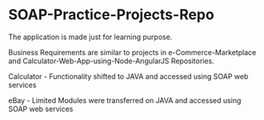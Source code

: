 # SOAP-Practice-Projects-Repo

The application is made just for learning purpose.

Business Requirements are similar to projects in e-Commerce-Marketplace and Calculator-Web-App-using-Node-AngularJS Repositories.

Calculator - Functionality shifted to JAVA and accessed using SOAP web services

eBay - Limited Modules were transferred on JAVA and accessed using SOAP web services
